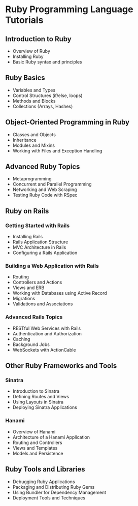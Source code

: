 # Ruby Programming Language Tutorials

## Introduction to Ruby

- Overview of Ruby
- Installing Ruby
- Basic Ruby syntax and principles

## Ruby Basics

- Variables and Types
- Control Structures (if/else, loops)
- Methods and Blocks
- Collections (Arrays, Hashes)

## Object-Oriented Programming in Ruby

- Classes and Objects
- Inheritance
- Modules and Mixins
- Working with Files and Exception Handling

## Advanced Ruby Topics

- Metaprogramming
- Concurrent and Parallel Programming
- Networking and Web Scraping
- Testing Ruby Code with RSpec

## Ruby on Rails

### Getting Started with Rails

- Installing Rails
- Rails Application Structure
- MVC Architecture in Rails
- Configuring a Rails Application

### Building a Web Application with Rails

- Routing
- Controllers and Actions
- Views and ERB
- Working with Databases using Active Record
- Migrations
- Validations and Associations

### Advanced Rails Topics

- RESTful Web Services with Rails
- Authentication and Authorization
- Caching
- Background Jobs
- WebSockets with ActionCable

## Other Ruby Frameworks and Tools

### Sinatra

- Introduction to Sinatra
- Defining Routes and Views
- Using Layouts in Sinatra
- Deploying Sinatra Applications

### Hanami

- Overview of Hanami
- Architecture of a Hanami Application
- Routing and Controllers
- Views and Templates
- Models and Persistence

## Ruby Tools and Libraries

- Debugging Ruby Applications
- Packaging and Distributing Ruby Gems
- Using Bundler for Dependency Management
- Deployment Tools and Techniques


